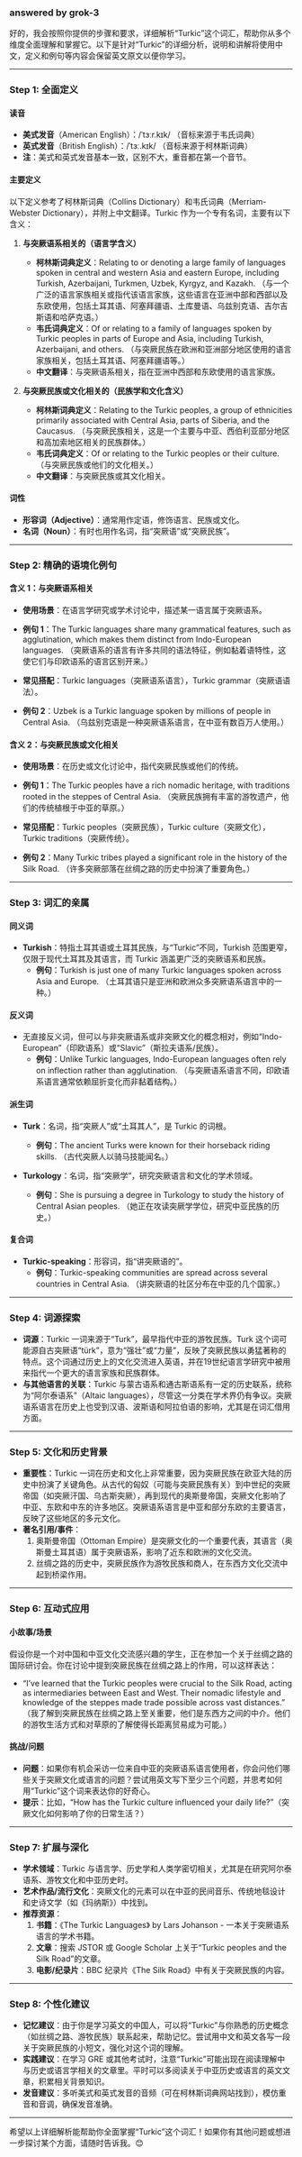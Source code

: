 ### answered by grok-3
好的，我会按照你提供的步骤和要求，详细解析“Turkic”这个词汇，帮助你从多个维度全面理解和掌握它。以下是针对“Turkic”的详细分析，说明和讲解将使用中文，定义和例句等内容会保留英文原文以便你学习。

---

### Step 1: 全面定义

#### 读音
- **美式发音**（American English）：/ˈtɜːr.kɪk/ （音标来源于韦氏词典）
- **英式发音**（British English）：/ˈtɜː.kɪk/ （音标来源于柯林斯词典）
- **注**：美式和英式发音基本一致，区别不大，重音都在第一个音节。

#### 主要定义
以下定义参考了柯林斯词典（Collins Dictionary）和韦氏词典（Merriam-Webster Dictionary），并附上中文翻译。Turkic 作为一个专有名词，主要有以下含义：

1. **与突厥语系相关的（语言学含义）**
   - **柯林斯词典定义**：Relating to or denoting a large family of languages spoken in central and western Asia and eastern Europe, including Turkish, Azerbaijani, Turkmen, Uzbek, Kyrgyz, and Kazakh.
     （与一个广泛的语言家族相关或指代该语言家族，这些语言在亚洲中部和西部以及东欧使用，包括土耳其语、阿塞拜疆语、土库曼语、乌兹别克语、吉尔吉斯语和哈萨克语。）
   - **韦氏词典定义**：Of or relating to a family of languages spoken by Turkic peoples in parts of Europe and Asia, including Turkish, Azerbaijani, and others.
     （与突厥民族在欧洲和亚洲部分地区使用的语言家族相关，包括土耳其语、阿塞拜疆语等。）
   - **中文翻译**：与突厥语系相关，指在亚洲中西部和东欧使用的语言家族。

2. **与突厥民族或文化相关的（民族学和文化含义）**
   - **柯林斯词典定义**：Relating to the Turkic peoples, a group of ethnicities primarily associated with Central Asia, parts of Siberia, and the Caucasus.
     （与突厥民族相关，这是一个主要与中亚、西伯利亚部分地区和高加索地区相关的民族群体。）
   - **韦氏词典定义**：Of or relating to the Turkic peoples or their culture.
     （与突厥民族或他们的文化相关。）
   - **中文翻译**：与突厥民族或其文化相关。

#### 词性
- **形容词（Adjective）**：通常用作定语，修饰语言、民族或文化。
- **名词（Noun）**：有时也用作名词，指“突厥语”或“突厥民族”。

---

### Step 2: 精确的语境化例句

#### 含义 1：与突厥语系相关
- **使用场景**：在语言学研究或学术讨论中，描述某一语言属于突厥语系。
- **例句 1**：The Turkic languages share many grammatical features, such as agglutination, which makes them distinct from Indo-European languages.
  （突厥语系的语言有许多共同的语法特征，例如黏着语特性，这使它们与印欧语系的语言区别开来。）
- **常见搭配**：Turkic languages（突厥语系语言），Turkic grammar（突厥语语法）。

- **例句 2**：Uzbek is a Turkic language spoken by millions of people in Central Asia.
  （乌兹别克语是一种突厥语系语言，在中亚有数百万人使用。）

#### 含义 2：与突厥民族或文化相关
- **使用场景**：在历史或文化讨论中，指代突厥民族或他们的传统。
- **例句 1**：The Turkic peoples have a rich nomadic heritage, with traditions rooted in the steppes of Central Asia.
  （突厥民族拥有丰富的游牧遗产，他们的传统植根于中亚的草原。）
- **常见搭配**：Turkic peoples（突厥民族），Turkic culture（突厥文化），Turkic traditions（突厥传统）。

- **例句 2**：Many Turkic tribes played a significant role in the history of the Silk Road.
  （许多突厥部落在丝绸之路的历史中扮演了重要角色。）

---

### Step 3: 词汇的亲属

#### 同义词
- **Turkish**：特指土耳其语或土耳其民族，与“Turkic”不同，Turkish 范围更窄，仅限于现代土耳其及其语言，而 Turkic 涵盖更广泛的突厥语系和民族。
  - **例句**：Turkish is just one of many Turkic languages spoken across Asia and Europe.
    （土耳其语只是亚洲和欧洲众多突厥语系语言中的一种。）

#### 反义词
- 无直接反义词，但可以与非突厥语系或非突厥文化的概念相对，例如“Indo-European”（印欧语系）或“Slavic”（斯拉夫语系/民族）。
  - **例句**：Unlike Turkic languages, Indo-European languages often rely on inflection rather than agglutination.
    （与突厥语系语言不同，印欧语系语言通常依赖屈折变化而非黏着结构。）

#### 派生词
- **Turk**：名词，指“突厥人”或“土耳其人”，是 Turkic 的词根。
  - **例句**：The ancient Turks were known for their horseback riding skills.
    （古代突厥人以骑马技能闻名。）

- **Turkology**：名词，指“突厥学”，研究突厥语言和文化的学术领域。
  - **例句**：She is pursuing a degree in Turkology to study the history of Central Asian peoples.
    （她正在攻读突厥学学位，研究中亚民族的历史。）

#### 复合词
- **Turkic-speaking**：形容词，指“讲突厥语的”。
  - **例句**：Turkic-speaking communities are spread across several countries in Central Asia.
    （讲突厥语的社区分布在中亚的几个国家。）

---

### Step 4: 词源探索

- **词源**：Turkic 一词来源于“Turk”，最早指代中亚的游牧民族。Turk 这个词可能源自古突厥语“türk”，意为“强壮”或“力量”，反映了突厥民族以勇猛著称的特点。这个词通过历史上的文化交流进入英语，并在19世纪语言学研究中被用来指代一个更大的语言家族和民族群体。
- **与其他语言的关联**：Turkic 与蒙古语系和通古斯语系有一定的历史联系，统称为“阿尔泰语系”（Altaic languages），尽管这一分类在学术界仍有争议。突厥语系语言在历史上也受到汉语、波斯语和阿拉伯语的影响，尤其是在词汇借用方面。

---

### Step 5: 文化和历史背景

- **重要性**：Turkic 一词在历史和文化上非常重要，因为突厥民族在欧亚大陆的历史中扮演了关键角色。从古代的匈奴（可能与突厥民族有关）到中世纪的突厥帝国（如突厥汗国、乌古斯突厥），再到现代的奥斯曼帝国，突厥文化影响了中亚、东欧和中东的许多地区。突厥语系语言是中亚和部分东欧的主要语言，反映了这些地区的多元文化。
- **著名引用/事件**：
  1. 奥斯曼帝国（Ottoman Empire）是突厥文化的一个重要代表，其语言（奥斯曼土耳其语）属于突厥语系，影响了近东和欧洲的文化交流。
  2. 丝绸之路的历史中，突厥民族作为游牧民族和商人，在东西方文化交流中起到桥梁作用。

---

### Step 6: 互动式应用

#### 小故事/场景
假设你是一个对中国和中亚文化交流感兴趣的学生，正在参加一个关于丝绸之路的国际研讨会。你在讨论中提到突厥民族在丝绸之路上的作用，可以这样表达：
- “I’ve learned that the Turkic peoples were crucial to the Silk Road, acting as intermediaries between East and West. Their nomadic lifestyle and knowledge of the steppes made trade possible across vast distances.”
  （我了解到突厥民族在丝绸之路上至关重要，他们是东西方之间的中介。他们的游牧生活方式和对草原的了解使得长距离贸易成为可能。）

#### 挑战/问题
- **问题**：如果你有机会采访一位来自中亚的突厥语系语言使用者，你会问他们哪些关于突厥文化或语言的问题？尝试用英文写下至少三个问题，并思考如何用“Turkic”这个词来表达你的好奇心。
- **提示**：比如，“How has the Turkic culture influenced your daily life?”（突厥文化如何影响了你的日常生活？）

---

### Step 7: 扩展与深化

- **学术领域**：Turkic 与语言学、历史学和人类学密切相关，尤其是在研究阿尔泰语系、游牧文化和中亚历史时。
- **艺术作品/流行文化**：突厥文化的元素可以在中亚的民间音乐、传统地毯设计和史诗文学（如《玛纳斯》）中找到。
- **推荐资源**：
  1. **书籍**：《The Turkic Languages》 by Lars Johanson - 一本关于突厥语系语言的学术书籍。
  2. **文章**：搜索 JSTOR 或 Google Scholar 上关于“Turkic peoples and the Silk Road”的文章。
  3. **电影/纪录片**：BBC 纪录片《The Silk Road》中有关于突厥民族的内容。

---

### Step 8: 个性化建议

- **记忆建议**：由于你是学习英文的中国人，可以将“Turkic”与你熟悉的历史概念（如丝绸之路、游牧民族）联系起来，帮助记忆。尝试用中文和英文各写一段关于突厥民族的小短文，强化对这个词的理解。
- **实践建议**：在学习 GRE 或其他考试时，注意“Turkic”可能出现在阅读理解中与历史或语言学相关的文章里。平时可以多阅读关于中亚历史或语言的英文文章，积累相关背景知识。
- **发音建议**：多听美式和英式发音的音频（可在柯林斯词典网站找到），模仿重音和音调，确保发音准确。

---

希望以上详细解析能帮助你全面掌握“Turkic”这个词汇！如果你有其他问题或想进一步探讨某个方面，请随时告诉我。😊